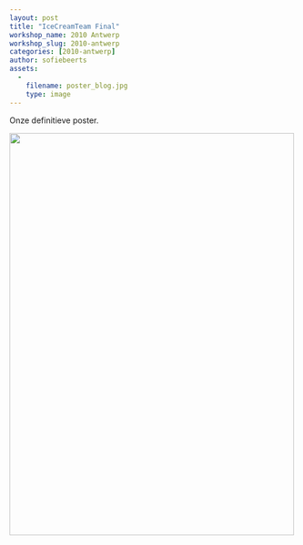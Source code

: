 ```yaml
---
layout: post
title: "IceCreamTeam Final"
workshop_name: 2010 Antwerp
workshop_slug: 2010-antwerp
categories: [2010-antwerp]
author: sofiebeerts 
assets:
  -
    filename: poster_blog.jpg
    type: image
---
```

Onze definitieve poster.

<a href="http://workshops.nodebox.net/2010-2/wp-content/uploads/2010/02/poster_blog.jpg"><img class="alignnone size-full wp-image-424" src="http://workshops.nodebox.net/2010-2/wp-content/uploads/2010/02/poster_blog.jpg" alt="" width="500" height="706" /></a>
